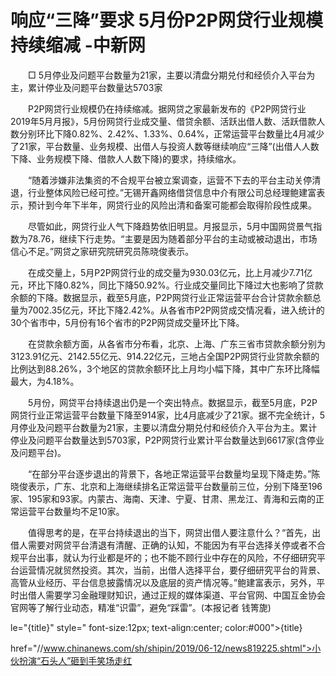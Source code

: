 # 响应“三降”要求 5月份P2P网贷行业规模持续缩减 -中新网

　　□ 5月停业及问题平台数量为21家，主要以清盘分期兑付和经侦介入平台为主，累计停业及问题平台数量达5703家

　　P2P网贷行业规模仍在持续缩减。据网贷之家最新发布的《P2P网贷行业2019年5月月报》，5月份网贷行业成交量、借贷余额、活跃出借人数、活跃借款人数分别环比下降0.82%、2.42%、1.33%、0.64%，正常运营平台数量比4月减少了21家，平台数量、业务规模、出借人与投资人数等继续响应“三降”(出借人人数下降、业务规模下降、借款人人数下降)的要求，持续缩水。

　　“随着涉嫌非法集资的不合规平台被立案调查，运营不下去的平台主动关停清退，行业整体风险已经可控。”无锡开鑫网络借贷信息中介有限公司总经理鲍建富表示，预计到今年下半年，网贷行业的风险出清和备案可能都会取得阶段性成果。

　　尽管如此，网贷行业人气下降趋势依旧明显。月报显示，5月中国网贷景气指数为78.76，继续下行走势。“主要是因为随着部分平台的主动或被动退出，市场信心不足。”网贷之家研究院研究员陈晓俊表示。

　　在成交量上，5月P2P网贷行业的成交量为930.03亿元，比上月减少7.71亿元，环比下降0.82%，同比下降50.92%。行业成交量同比下降过大也影响了贷款余额的下降。数据显示，截至5月底，P2P网贷行业正常运营平台合计贷款余额总量为7002.35亿元，环比下降2.42%。从各省市P2P网贷成交情况看，进入统计的30个省市中，5月份有16个省市的P2P网贷成交量环比下降。

　　在贷款余额方面，从各省市分布看，北京、上海、广东三省市贷款余额分别为3123.91亿元、2142.55亿元、914.22亿元，三地占全国P2P网贷行业贷款余额的比例达到88.26%，3个地区的贷款余额环比上月均小幅下降，其中广东环比降幅最大，为4.18%。

　　5月份，网贷平台持续退出仍是一个突出特点。数据显示，截至5月底，P2P网贷行业正常运营平台数量下降至914家，比4月底减少了21家。据不完全统计，5月停业及问题平台数量为21家，主要以清盘分期兑付和经侦介入平台为主。累计停业及问题平台数量达到5703家，P2P网贷行业累计平台数量达到6617家(含停业及问题平台)。

　　“在部分平台逐步退出的背景下，各地正常运营平台数量均呈现下降走势。”陈晓俊表示，广东、北京和上海继续排名正常运营平台数量前三位，分别下降至196家、195家和93家。内蒙古、海南、天津、宁夏、甘肃、黑龙江、青海和云南的正常运营平台数量均不足10家。

　　值得思考的是，在平台持续退出的当下，网贷出借人要注意什么？“首先，出借人需要对网贷平台清退有清醒、正确的认知，不能因为有平台选择关停或者不合规平台出事，就认为行业都是坏的；也不能不顾行业中存在的风险，不仔细研究平台运营情况就贸然投资。其次，当前，出借人选择平台，要仔细研究平台的背景、高管从业经历、平台信息披露情况以及底层的资产情况等。”鲍建富表示，另外，平时出借人需要学习金融理财知识，通过正规的媒体渠道、平台官网、中国互金协会官网等了解行业动态，精准“识雷”，避免“踩雷”。(本报记者 钱箐旎)

le="{title}" style=" font-size:12px; text-align:center; color:#000">{title}

href="//www.chinanews.com/sh/shipin/2019/06-12/news819225.shtml">小伙扮演“石头人”砸到手笑场走红
